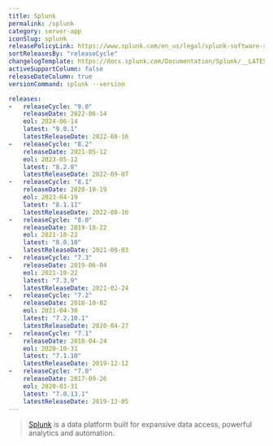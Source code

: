```yaml
---
title: Splunk
permalink: /splunk
category: server-app
iconSlug: splunk
releasePolicyLink: https://www.splunk.com/en_us/legal/splunk-software-support-policy.html
sortReleasesBy: "releaseCycle"
changelogTemplate: https://docs.splunk.com/Documentation/Splunk/__LATEST__/ReleaseNotes/MeetSplunk
activeSupportColumn: false
releaseDateColumn: true
versionCommand: splunk --version

releases:
-   releaseCycle: "9.0"
    releaseDate: 2022-06-14
    eol: 2024-06-14
    latest: "9.0.1"
    latestReleaseDate: 2022-08-16
-   releaseCycle: "8.2"
    releaseDate: 2021-05-12
    eol: 2023-05-12
    latest: "8.2.8"
    latestReleaseDate: 2022-09-07
-   releaseCycle: "8.1"
    releaseDate: 2020-10-19
    eol: 2023-04-19
    latest: "8.1.11"
    latestReleaseDate: 2022-08-16
-   releaseCycle: "8.0"
    releaseDate: 2019-10-22
    eol: 2021-10-22
    latest: "8.0.10"
    latestReleaseDate: 2021-08-03
-   releaseCycle: "7.3"
    releaseDate: 2019-06-04
    eol: 2021-10-22
    latest: "7.3.9"
    latestReleaseDate: 2021-02-24
-   releaseCycle: "7.2"
    releaseDate: 2018-10-02
    eol: 2021-04-30
    latest: "7.2.10.1"
    latestReleaseDate: 2020-04-27
-   releaseCycle: "7.1"
    releaseDate: 2018-04-24
    eol: 2020-10-31
    latest: "7.1.10"
    latestReleaseDate: 2019-12-12
-   releaseCycle: "7.0"
    releaseDate: 2017-09-26
    eol: 2020-01-31
    latest: "7.0.13.1"
    latestReleaseDate: 2019-12-05
---
```


> [Splunk](https://www.splunk.com/) is a data platform built for expansive data access, powerful analytics and automation.
